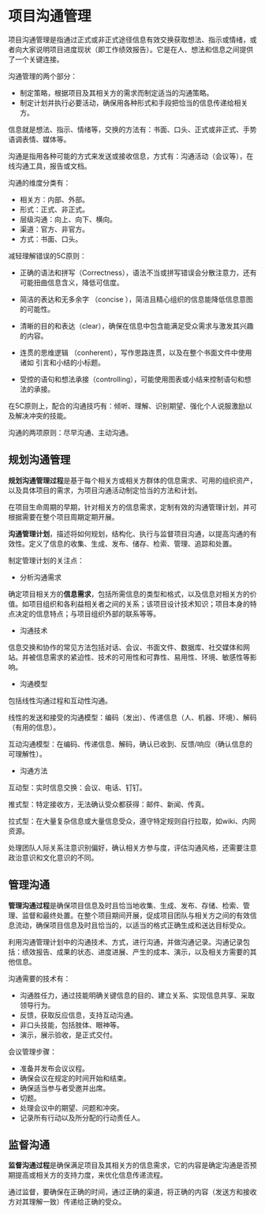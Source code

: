 # 项目沟通管理

项目沟通管理是指通过正式或非正式途径信息有效交换获取想法、指示或情绪，或者向大家说明项目进度现状（即工作绩效报告）。它是在人、想法和信息之间提供了一个关键连接。

沟通管理的两个部分：

- 制定策略，根据项目及其相关方的需求而制定适当的沟通策略。
- 制定计划并执行必要活动，确保用各种形式和手段把恰当的信息传递给相关方。

信息就是想法、指示、情绪等，交换的方法有：书面、口头、正式或非正式、手势语调表情、媒体等。

沟通是指用各种可能的方式来发送或接收信息，方式有：沟通活动（会议等），在线沟通工具，报告或文档。

沟通的维度分类有：

- 相关方：内部、外部。
- 形式：正式、非正式。
- 层级沟通：向上、向下、横向。
- 渠道：官方、非官方。
- 方式：书面、口头。

减轻理解错误的5C原则：

- 正确的语法和拼写（Correctness），语法不当或拼写错误会分散注意力，还有可能扭曲信息含义，降低可信度。

- 简洁的表达和无多余字 （concise ），简洁且精心组织的信息能降低信息意图的可能性。

- 清晰的目的和表达（clear），确保在信息中包含能满足受众需求与激发其兴趣的内容。

- 连贯的思维逻辑 （conherent），写作思路连贯，以及在整个书面文件中使用诸如 引言和小结的小标题。

- 受控的语句和想法承接（controlling），可能使用图表或小结来控制语句和想法的承接。

在5C原则上，配合的沟通技巧有：倾听、理解、识别期望、强化个人说服激励以及解决冲突的技能。

沟通的两项原则：尽早沟通、主动沟通。

## 规划沟通管理
**规划沟通管理过程**是基于每个相关方或相关方群体的信息需求、可用的组织资产，以及具体项目的需求，为项目沟通活动制定恰当的方法和计划。

在项目生命周期的早期，针对相关方的信息需求，定制有效的沟通管理计划，并可根据需要在整个项目周期定期开展。

**沟通管理计划**，描述将如何规划，结构化、执行与监督项目沟通，以提高沟通的有效性。定义了信息的收集、生成、发布、储存、检索、管理、追踪和处置。

制定管理计划的关注点：

- 分析沟通需求

确定项目相关方的**信息需求**，包括所需信息的类型和格式，以及信息对相关方的价值。如项目组织和各利益相关者之间的关系；该项目设计技术知识；项目本身的特点决定的信息特点；与项目组织外部的联系等等。

- 沟通技术

信息交换和协作的常见方法包括对话、会议、书面文件、数据库、社交媒体和网站。并被信息需求的紧迫性、技术的可用性和可靠性、易用性、环境、敏感性等影响。

- 沟通模型

包括线性沟通过程和互动性沟通。

线性的发送和接受的沟通模型：编码（发出）、传递信息（人、机器、环境）、解码（有用的信息）。

互动沟通模型：在编码、传递信息、解码，确认已收到、反馈/响应（确认信息的可理解性）。

- 沟通方法

互动型：实时信息交换：会议、电话、钉钉。

推式型：特定接收方，无法确认受众都获得：邮件、新闻、传真。

拉式型：在大量复杂信息或大量信息受众，遵守特定规则自行拉取，如wiki、内网资源。

处理团队人际关系注意识别偏好，确认相关方参与度，评估沟通风格，还需要注意政治意识和文化意识的不同。

## 管理沟通

**管理沟通过程**是确保项目信息及时且恰当地收集、生成、发布、存储、检索、管理、监督和最终处置。在整个项目期间开展，促成项目团队与相关方之间的有效信息流动，确保项目信息及时且恰当的，以适当的格式正确生成和送达目标受众。

利用沟通管理计划中的沟通技术、方式，进行沟通，并做沟通记录。沟通记录包括：绩效报告、成果的状态、进度进展、产生的成本、演示，以及相关方需要的其他信息。

沟通需要的技术有：

- 沟通胜任力，通过技能明确关键信息的目的、建立关系、实现信息共享、采取领导行为。
- 反馈，获取反应信息，支持互动沟通。
- 非口头技能，包括肢体、眼神等。
- 演示，展示验收，是正式交付。

会议管理步骤：

- 准备并发布会议议程。
- 确保会议在规定的时间开始和结束。
- 确保适当参与者受邀并出席。
- 切题。
- 处理会议中的期望、问题和冲突。
- 记录所有行动以及所分配的行动责任人。

## 监督沟通
**监督沟通过程**是确保满足项目及其相关方的信息需求，它的内容是确定沟通是否预期提高或相关方的支持力度，来优化信息传递流程。

通过监督，要确保在正确的时间，通过正确的渠道，将正确的内容（发送方和接收方对其理解一致）传递给正确的受众。

